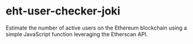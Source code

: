 # eht-user-checker-joki
Estimate the number of active users on the Ethereum blockchain using a simple JavaScript function leveraging the Etherscan API.
